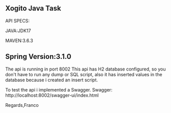 Xogito Java Task
---------------------
API SPECS:

  JAVA:JDK17

  MAVEN:3.6.3

  Spring Version:3.1.0
----------------------------------------------------------

The api is running in port 8002
This api has H2 database configured, so you don't have to run any dump or SQL script,
also it has inserted values in the database because i created an insert script.


To test the api i implemented a Swagger.
Swagger: http://localhost:8002/swagger-ui/index.html

Regards,Franco
